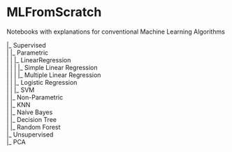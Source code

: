 # MLFromScratch
Notebooks with explanations for conventional Machine Learning Algorithms     
    
|_ Supervised      
|  |_ Parametric      
|  |   |_ LinearRegression      
|  |   |   |_ Simple Linear Regression      
|  |   |   |_ Multiple Linear Regression      
|  |   |_ Logistic Regression      
|  |   |_ SVM      
|  |_ Non-Parametric      
|      |_ KNN      
|      |_ Naive Bayes      
|      |_ Decision Tree      
|      |_ Random Forest      
|_ Unsupervised      
|_ PCA